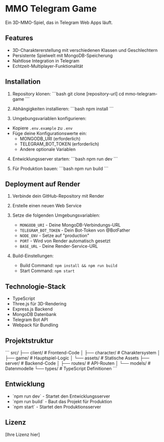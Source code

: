 # MMO Telegram Game

Ein 3D-MMO-Spiel, das in Telegram Web Apps läuft.

## Features

- 3D-Charaktererstellung mit verschiedenen Klassen und Geschlechtern
- Persistente Spielwelt mit MongoDB-Speicherung
- Nahtlose Integration in Telegram
- Echtzeit-Multiplayer-Funktionalität

## Installation

1. Repository klonen:
\`\`\`bash
git clone [repository-url]
cd mmo-telegram-game
\`\`\`

2. Abhängigkeiten installieren:
\`\`\`bash
npm install
\`\`\`

3. Umgebungsvariablen konfigurieren:
- Kopiere `.env.example` zu `.env`
- Füge deine Konfigurationswerte ein:
  - MONGODB_URI (erforderlich)
  - TELEGRAM_BOT_TOKEN (erforderlich)
  - Andere optionale Variablen

4. Entwicklungsserver starten:
\`\`\`bash
npm run dev
\`\`\`

5. Für Produktion bauen:
\`\`\`bash
npm run build
\`\`\`

## Deployment auf Render

1. Verbinde dein GitHub-Repository mit Render
2. Erstelle einen neuen Web Service
3. Setze die folgenden Umgebungsvariablen:
   - `MONGODB_URI` - Deine MongoDB-Verbindungs-URL
   - `TELEGRAM_BOT_TOKEN` - Dein Bot-Token von @BotFather
   - `NODE_ENV` - Setze auf "production"
   - `PORT` - Wird von Render automatisch gesetzt
   - `BASE_URL` - Deine Render-Service-URL

4. Build-Einstellungen:
   - Build Command: `npm install && npm run build`
   - Start Command: `npm start`

## Technologie-Stack

- TypeScript
- Three.js für 3D-Rendering
- Express.js Backend
- MongoDB Datenbank
- Telegram Bot API
- Webpack für Bundling

## Projektstruktur

\`\`\`
src/
├── client/           # Frontend-Code
│   ├── character/    # Charaktersystem
│   ├── game/        # Hauptspiel-Logic
│   └── assets/      # Statische Assets
├── server/          # Backend-Code
│   ├── routes/      # API-Routen
│   └── models/      # Datenmodelle
└── types/           # TypeScript Definitionen
\`\`\`

## Entwicklung

- \`npm run dev\` - Startet den Entwicklungsserver
- \`npm run build\` - Baut das Projekt für Produktion
- \`npm start\` - Startet den Produktionsserver

## Lizenz

[Ihre Lizenz hier] 